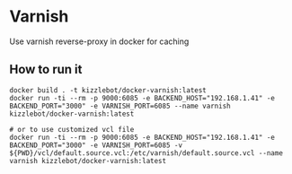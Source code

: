 # Varnish
Use varnish reverse-proxy in docker for caching


## How to run it
```
docker build . -t kizzlebot/docker-varnish:latest
docker run -ti --rm -p 9000:6085 -e BACKEND_HOST="192.168.1.41" -e BACKEND_PORT="3000" -e VARNISH_PORT=6085 --name varnish kizzlebot/docker-varnish:latest

# or to use customized vcl file
docker run -ti --rm -p 9000:6085 -e BACKEND_HOST="192.168.1.41" -e BACKEND_PORT="3000" -e VARNISH_PORT=6085 -v ${PWD}/vcl/default.source.vcl:/etc/varnish/default.source.vcl --name varnish kizzlebot/docker-varnish:latest
```



